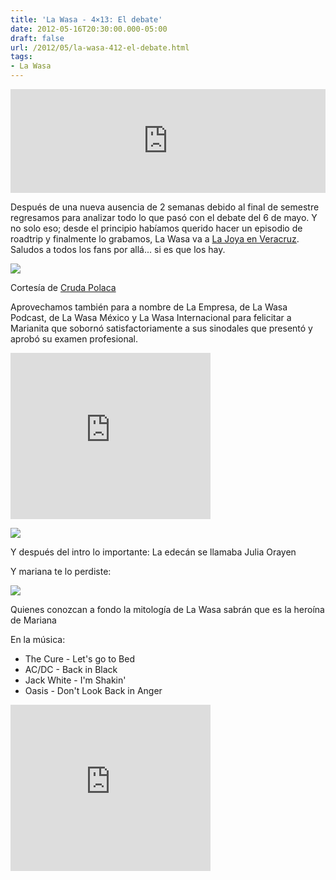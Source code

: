```yaml
---
title: 'La Wasa - 4×13: El debate'
date: 2012-05-16T20:30:00.000-05:00
draft: false
url: /2012/05/la-wasa-412-el-debate.html
tags: 
- La Wasa
---
```


<iframe width="100%" height="166" scrolling="no" frameborder="no" src="https://w.soundcloud.com/player/?url=http%3A%2F%2Fapi.soundcloud.com%2Ftracks%2F85040195"></iframe>

Después de una nueva ausencia de 2 semanas debido al final de semestre regresamos para analizar todo lo que pasó con el debate del 6 de mayo. Y no solo eso; desde el principio habíamos querido hacer un episodio de roadtrip y finalmente lo grabamos, La Wasa va a [La Joya en Veracruz](http://g.co/maps/me7g9). Saludos a todos los fans por allá... si es que los hay.

  

[![](https://lh3.ggpht.com/-AXvKoZ12VP0/T59PqFGp9PI/AAAAAAAAAO8/WWzLFNucfXA/s400/Final%25233+1.png)](http://4.bp.blogspot.com/-AXvKoZ12VP0/T59PqFGp9PI/AAAAAAAAAO8/WWzLFNucfXA/s1600/Final%25233+1.png)

Cortesía de [Cruda Polaca](http://www.la-wasa.com/2012/04/cruda-polaca-3-promesas-vacios-y.html)

  

Aprovechamos también para a nombre de La Empresa, de La Wasa Podcast, de La Wasa México y La Wasa Internacional para felicitar a Marianita que sobornó satisfactoriamente a sus sinodales que presentó y aprobó su examen profesional.

  

 <object class="BLOGGER-youtube-video" classid="clsid:D27CDB6E-AE6D-11cf-96B8-444553540000" codebase="http://download.macromedia.com/pub/shockwave/cabs/flash/swflash.cab#version=6,0,40,0" height="266" width="320">
<param name="movie" value="http://www.youtube.com/v/CeV8FDThhAY?version=3&amp;f=user_uploads&amp;c=google-webdrive-0&amp;app=youtube_gdata"> 
<param name="bgcolor" value="#FFFFFF"> 
<embed width="320" height="266" src="http://www.youtube.com/v/CeV8FDThhAY?version=3&amp;f=user_uploads&amp;c=google-webdrive-0&amp;app=youtube_gdata" type="application/x-shockwave-flash">
</object> 

  

  

  

[![](http://guanabee.com/media/uploads/pictures_of_julia_orayen_the_mexican_presidential_debate_model__former_playboy_playmate_small.jpg)](http://guanabee.com/media/uploads/pictures_of_julia_orayen_the_mexican_presidential_debate_model__former_playboy_playmate_small.jpg)

Y después del intro lo importante: La edecán se llamaba Julia Orayen

Y mariana te lo perdiste:  
  

[![](https://lh3.ggpht.com/-Dt9ree5Zrmo/UKG4UnqvFVI/AAAAAAAACCY/4rYY84vxE-g/s1600/IMG_0592.JPG)](http://3.bp.blogspot.com/-Dt9ree5Zrmo/UKG4UnqvFVI/AAAAAAAACCY/4rYY84vxE-g/s1600/IMG_0592.JPG)

Quienes conozcan a fondo la mitología de La Wasa sabrán que es la heroína de Mariana

  

  
  

En la música:

*   The Cure - Let's go to Bed
*   AC/DC - Back in Black
*   Jack White - I'm Shakin'
*   Oasis - Don't Look Back in Anger

 <object class="BLOGGER-youtube-video" classid="clsid:D27CDB6E-AE6D-11cf-96B8-444553540000" codebase="http://download.macromedia.com/pub/shockwave/cabs/flash/swflash.cab#version=6,0,40,0" height="266" width="320">
<param name="movie" value="http://www.youtube.com/v/j6vVP91C3Iw&amp;fs=1&amp;source=uds"> 
<param name="bgcolor" value="#FFFFFF"> 
<embed width="320" height="266" src="http://www.youtube.com/v/j6vVP91C3Iw&amp;fs=1&amp;source=uds" type="application/x-shockwave-flash">
</object>